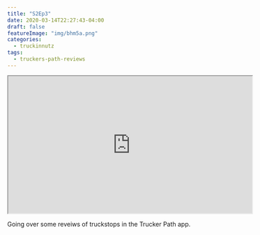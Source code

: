 ```yaml
---
title: "S2Ep3"
date: 2020-03-14T22:27:43-04:00
draft: false
featureImage: "img/bhm5a.png"
categories:
  - truckinnutz
tags:
  - truckers-path-reviews
---
```


<iframe width="560" height="315" src="https://lbry.tv/$/embed/TNSEp3-Trucker-Path-Reviews/8b807fe5fff40882b7b476dc8aa2137b9839fcd4" allowfullscreen></iframe>

Going over some reveiws of truckstops in the Trucker Path app.